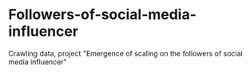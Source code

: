 # Followers-of-social-media-influencer
Crawling data, project "Emergence of scaling on the followers of social media influencer"
